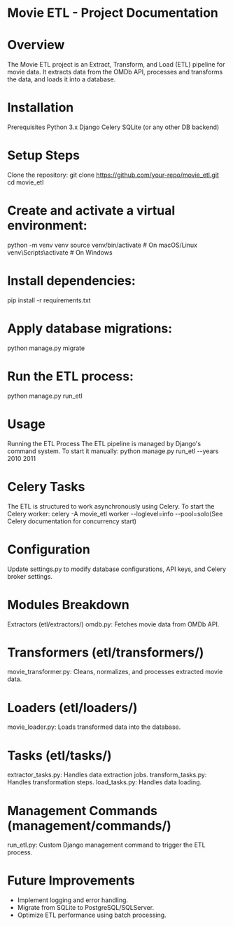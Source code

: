 # Movie ETL - Project Documentation

# Overview
The Movie ETL project is an Extract, Transform, and Load (ETL) pipeline for movie data. It extracts data from the OMDb API, processes and transforms the data, and loads it into a database.

# Installation
Prerequisites
Python 3.x
Django
Celery
SQLite (or any other DB backend)

# Setup Steps
Clone the repository:
git clone https://github.com/your-repo/movie_etl.git
cd movie_etl

# Create and activate a virtual environment:
python -m venv venv
source venv/bin/activate   # On macOS/Linux
venv\Scripts\activate      # On Windows

# Install dependencies:
pip install -r requirements.txt

# Apply database migrations:
python manage.py migrate

# Run the ETL process:
python manage.py run_etl

# Usage
Running the ETL Process
The ETL pipeline is managed by Django's command system. To start it manually:
python manage.py run_etl --years 2010 2011

# Celery Tasks
The ETL is structured to work asynchronously using Celery. To start the Celery worker:
celery -A movie_etl worker --loglevel=info --pool=solo(See Celery documentation for concurrency start)

# Configuration
Update settings.py to modify database configurations, API keys, and Celery broker settings.

# Modules Breakdown
Extractors (etl/extractors/)
omdb.py: Fetches movie data from OMDb API.

# Transformers (etl/transformers/)
movie_transformer.py: Cleans, normalizes, and processes extracted movie data.

# Loaders (etl/loaders/)
movie_loader.py: Loads transformed data into the database.

# Tasks (etl/tasks/)
extractor_tasks.py: Handles data extraction jobs.
transform_tasks.py: Handles transformation steps.
load_tasks.py: Handles data loading.

# Management Commands (management/commands/)
run_etl.py: Custom Django management command to trigger the ETL process.

# Future Improvements
- Implement logging and error handling.
- Migrate from SQLite to PostgreSQL/SQLServer.
- Optimize ETL performance using batch processing.
